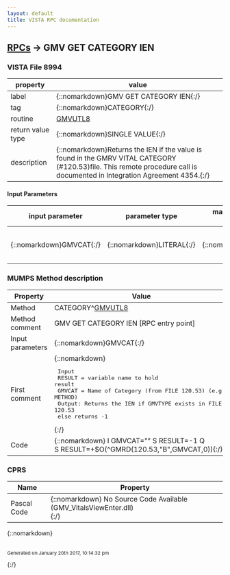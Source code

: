 ```yaml
---
layout: default
title: VISTA RPC documentation
---
```




## [RPCs](TableOfContent.md) &#8594; GMV GET CATEGORY IEN 



### VISTA File 8994 


 property | value 
--- | --- 
 label | {::nomarkdown}GMV GET CATEGORY IEN{:/}
 tag | {::nomarkdown}CATEGORY{:/}
 routine | [GMVUTL8](http://code.osehra.org/dox/Routine_GMVUTL8_source.html)
 return value type | {::nomarkdown}SINGLE VALUE{:/}
 description | {::nomarkdown}Returns the IEN if the value is found in the GMRV VITAL CATEGORY (#120.53)file. This remote procedure call is documented in Integration Agreement 4354.{:/}

#### Input Parameters

| input parameter | parameter type | maximum data length | required | description | 
| --- | --- | --- | --- | --- | 
| {::nomarkdown}GMVCAT{:/} | {::nomarkdown}LITERAL{:/} | {::nomarkdown}45{:/} | {::nomarkdown}true{:/} | {::nomarkdown}GMVCAT = Name of Category (from FILE 120.53) (e.g., METHOD){:/} | 


### MUMPS Method description

 Property | Value 
 --- | --- 
 Method | CATEGORY^[GMVUTL8](http://code.osehra.org/dox/Routine_GMVUTL8_source.html)
 Method comment | GMV GET CATEGORY IEN [RPC entry point]
 Input parameters | {::nomarkdown}GMVCAT{:/}
 First comment | {::nomarkdown}<pre> Input<br/>  RESULT = variable name to hold result<br/>  GMVCAT = Name of Category (from FILE 120.53) (e.g., METHOD)<br/> Output: Returns the IEN if GMVTYPE exists in FILE 120.53<br/>         else returns -1</pre>{:/}
 Code | {::nomarkdown}  I GMVCAT="" S RESULT=-1 Q<br> S RESULT=+$O(^GMRD(120.53,"B",GMVCAT,0)){:/}


### CPRS

 Name | Property 
 --- | --- 
 Pascal Code | {::nomarkdown} No Source Code Available (GMV_VitalsViewEnter.dll)  <br/>{:/}

{::nomarkdown} <br/><br/><p style="font-size: 11px">Generated on January 20th 2017, 10:14:32 pm</p>{:/}